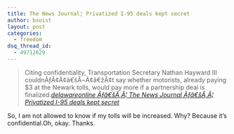 ```yaml
---
title: The News Journal¦ Privatized I-95 deals kept secret
author: bsoist
layout: post
categories:
  - freedom
dsq_thread_id:
  - 49712629
---
```

> Citing confidentiality, Transportation Secretary Nathan Hayward III couldnÃƒÂ¢Ã¢â€šÂ¬Ã¢â€žÂ¢t say whether motorists, already paying $3 at the Newark tolls, would pay more if a partnership deal is finalized.<cite><a href="http://delawareonline.com/apps/pbcs.dll/article?AID=/20051023/NEWS/51023004/1006">delawareonline Ãƒâ€šÃ‚Â¦ The News Journal Ãƒâ€šÃ‚Â¦ Privatized I-95 deals kept secret</a></cite>

So, I am not allowed to know if my tolls will be increased. Why? Because it&#8217;s confidential.Oh, okay. Thanks.
